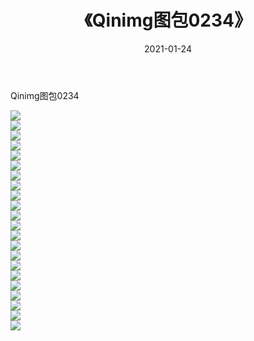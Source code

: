 ﻿---
layout: post
title:  《Qinimg图包0234》
date:   2021-01-24
img: http://imgx.orgx.ga/Qinimg图包/Qinimg图包0234/000.jpg
categories: [美女, 清纯, 唯美]
---

Qinimg图包0234

 ![](http://imgx.orgx.ga/Qinimg图包/Qinimg图包0234/001.jpg) <br>![](http://imgx.orgx.ga/Qinimg图包/Qinimg图包0234/002.jpg) <br>![](http://imgx.orgx.ga/Qinimg图包/Qinimg图包0234/003.jpg) <br>![](http://imgx.orgx.ga/Qinimg图包/Qinimg图包0234/004.jpg) <br>![](http://imgx.orgx.ga/Qinimg图包/Qinimg图包0234/005.jpg) <br>![](http://imgx.orgx.ga/Qinimg图包/Qinimg图包0234/006.jpg) <br>![](http://imgx.orgx.ga/Qinimg图包/Qinimg图包0234/007.jpg) <br>![](http://imgx.orgx.ga/Qinimg图包/Qinimg图包0234/008.jpg) <br>![](http://imgx.orgx.ga/Qinimg图包/Qinimg图包0234/009.jpg) <br>![](http://imgx.orgx.ga/Qinimg图包/Qinimg图包0234/010.jpg) <br>![](http://imgx.orgx.ga/Qinimg图包/Qinimg图包0234/011.jpg) <br>![](http://imgx.orgx.ga/Qinimg图包/Qinimg图包0234/012.jpg) <br>![](http://imgx.orgx.ga/Qinimg图包/Qinimg图包0234/013.jpg) <br>![](http://imgx.orgx.ga/Qinimg图包/Qinimg图包0234/014.jpg) <br>![](http://imgx.orgx.ga/Qinimg图包/Qinimg图包0234/015.jpg) <br>![](http://imgx.orgx.ga/Qinimg图包/Qinimg图包0234/016.jpg) <br>![](http://imgx.orgx.ga/Qinimg图包/Qinimg图包0234/017.jpg) <br>![](http://imgx.orgx.ga/Qinimg图包/Qinimg图包0234/018.jpg) <br>![](http://imgx.orgx.ga/Qinimg图包/Qinimg图包0234/019.jpg) <br>![](http://imgx.orgx.ga/Qinimg图包/Qinimg图包0234/020.jpg) <br>![](http://imgx.orgx.ga/Qinimg图包/Qinimg图包0234/021.jpg) <br>![](http://imgx.orgx.ga/Qinimg图包/Qinimg图包0234/022.jpg) <br>